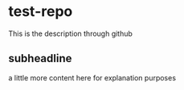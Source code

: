 # test-repo
This is the description through github

## subheadline
a little more content here for explanation purposes
